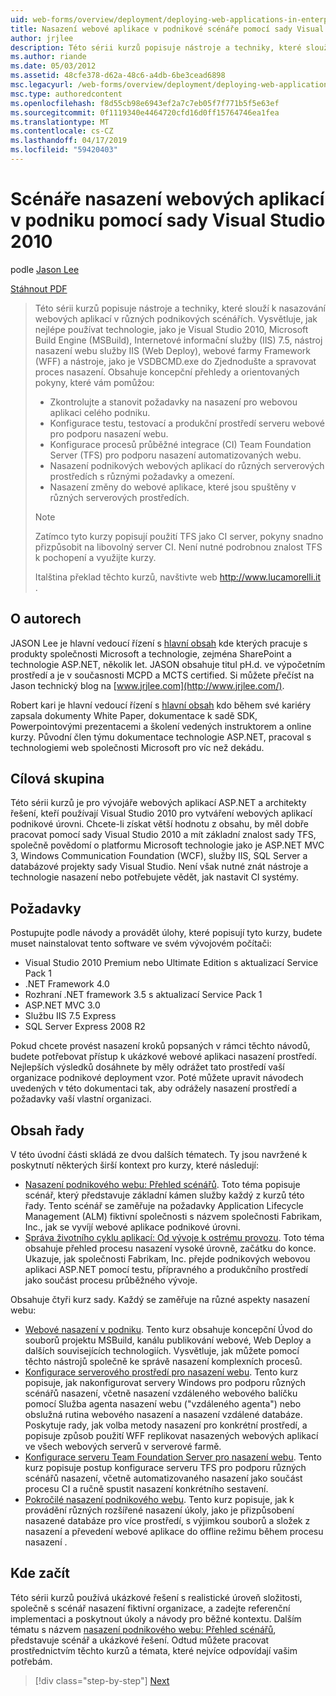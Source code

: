 ```yaml
---
uid: web-forms/overview/deployment/deploying-web-applications-in-enterprise-scenarios/deploying-web-applications-in-enterprise-scenarios
title: Nasazení webové aplikace v podnikové scénáře pomocí sady Visual Studio 2010 | Dokumentace Microsoftu
author: jrjlee
description: Této sérii kurzů popisuje nástroje a techniky, které slouží k nasazování webových aplikací v různých podnikových scénářích. Vysvětluje, jak nejlépe používat...
ms.author: riande
ms.date: 05/03/2012
ms.assetid: 48cfe378-d62a-48c6-a4db-6be3cead6898
msc.legacyurl: /web-forms/overview/deployment/deploying-web-applications-in-enterprise-scenarios/deploying-web-applications-in-enterprise-scenarios
msc.type: authoredcontent
ms.openlocfilehash: f8d55cb98e6943ef2a7c7eb05f7f771b5f5e63ef
ms.sourcegitcommit: 0f1119340e4464720cfd16d0ff15764746ea1fea
ms.translationtype: MT
ms.contentlocale: cs-CZ
ms.lasthandoff: 04/17/2019
ms.locfileid: "59420403"
---
```

# <a name="deploying-web-applications-in-enterprise-scenarios-using-visual-studio-2010"></a>Scénáře nasazení webových aplikací v podniku pomocí sady Visual Studio 2010

podle [Jason Lee](https://github.com/jrjlee)

[Stáhnout PDF](https://msdnshared.blob.core.windows.net/media/MSDNBlogsFS/prod.evol.blogs.msdn.com/CommunityServer.Blogs.Components.WeblogFiles/00/00/00/63/56/8130.DeployingWebAppsInEnterpriseScenarios.pdf)

> Této sérii kurzů popisuje nástroje a techniky, které slouží k nasazování webových aplikací v různých podnikových scénářích. Vysvětluje, jak nejlépe používat technologie, jako je Visual Studio 2010, Microsoft Build Engine (MSBuild), Internetové informační služby (IIS) 7.5, nástroj nasazení webu služby IIS (Web Deploy), webové farmy Framework (WFF) a nástroje, jako je VSDBCMD.exe do Zjednodušte a spravovat proces nasazení. Obsahuje koncepční přehledy a orientovaných pokyny, které vám pomůžou:
> 
> - Zkontrolujte a stanovit požadavky na nasazení pro webovou aplikaci celého podniku.
> - Konfigurace testu, testovací a produkční prostředí serveru webové pro podporu nasazení webu.
> - Konfigurace procesů průběžné integrace (CI) Team Foundation Server (TFS) pro podporu nasazení automatizovaných webu.
> - Nasazení podnikových webových aplikací do různých serverových prostředích s různými požadavky a omezení.
> - Nasazení změny do webové aplikace, které jsou spuštěny v různých serverových prostředích.
> 
> > [!NOTE]
> > Zatímco tyto kurzy popisují použití TFS jako CI server, pokyny snadno přizpůsobit na libovolný server CI. Není nutné podrobnou znalost TFS k pochopení a využijte kurzy.
> 
> 
> Italština překlad těchto kurzů, navštivte web [ http://www.lucamorelli.it ](http://www.lucamorelli.it).


## <a name="about-the-authors"></a>O autorech

JASON Lee je hlavní vedoucí řízení s [hlavní obsah](http://www.contentmaster.com/) kde kterých pracuje s produkty společnosti Microsoft a technologie, zejména SharePoint a technologie ASP.NET, několik let. JASON obsahuje titul pH.d. ve výpočetním prostředí a je v současnosti MCPD a MCTS certified. Si můžete přečíst na Jason technický blog na [www.jrjlee.com](http://www.jrjlee.com/).

Robert kari je hlavní vedoucí řízení s [hlavní obsah](http://www.contentmaster.com/) kdo během své kariéry zapsala dokumenty White Paper, dokumentace k sadě SDK, Powerpointovými prezentacemi a školení vedených instruktorem a online kurzy. Původní člen týmu dokumentace technologie ASP.NET, pracoval s technologiemi web společnosti Microsoft pro víc než dekádu.

## <a name="target-audience"></a>Cílová skupina

Této sérii kurzů je pro vývojáře webových aplikací ASP.NET a architekty řešení, kteří používají Visual Studio 2010 pro vytváření webových aplikací podnikové úrovni. Chcete-li získat větší hodnotu z obsahu, by měl dobře pracovat pomocí sady Visual Studio 2010 a mít základní znalost sady TFS, společně povědomí o platformu Microsoft technologie jako je ASP.NET MVC 3, Windows Communication Foundation (WCF), služby IIS, SQL Server a databázové projekty sady Visual Studio. Není však nutné znát nástroje a technologie nasazení nebo potřebujete vědět, jak nastavit CI systémy.

## <a name="requirements"></a>Požadavky

Postupujte podle návody a provádět úlohy, které popisují tyto kurzy, budete muset nainstalovat tento software ve svém vývojovém počítači:

- Visual Studio 2010 Premium nebo Ultimate Edition s aktualizací Service Pack 1
- .NET Framework 4.0
- Rozhraní .NET framework 3.5 s aktualizací Service Pack 1
- ASP.NET MVC 3.0
- Službu IIS 7.5 Express
- SQL Server Express 2008 R2

Pokud chcete provést nasazení kroků popsaných v rámci těchto návodů, budete potřebovat přístup k ukázkové webové aplikaci nasazení prostředí. Nejlepších výsledků dosáhnete by měly odrážet tato prostředí vaší organizace podnikové deployment vzor. Poté můžete upravit návodech uvedených v této dokumentaci tak, aby odrážely nasazení prostředí a požadavky vaší vlastní organizaci.

## <a name="series-contents"></a>Obsah řady

V této úvodní části skládá ze dvou dalších tématech. Ty jsou navržené k poskytnutí některých širší kontext pro kurzy, které následují:

- [Nasazení podnikového webu: Přehled scénářů](enterprise-web-deployment-scenario-overview.md). Toto téma popisuje scénář, který představuje základní kámen služby každý z kurzů této řady. Tento scénář se zaměřuje na požadavky Application Lifecycle Management (ALM) fiktivní společnosti s názvem společnosti Fabrikam, Inc., jak se vyvíjí webové aplikace podnikové úrovni.
- [Správa životního cyklu aplikací: Od vývoje k ostrému provozu](application-lifecycle-management-from-development-to-production.md). Toto téma obsahuje přehled procesu nasazení vysoké úrovně, začátku do konce. Ukazuje, jak společnosti Fabrikam, Inc. přejde podnikových webovou aplikaci ASP.NET pomocí testu, přípravného a produkčního prostředí jako součást procesu průběžného vývoje.

Obsahuje čtyři kurz sady. Každý se zaměřuje na různé aspekty nasazení webu:

- [Webové nasazení v podniku](../web-deployment-in-the-enterprise/web-deployment-in-the-enterprise.md). Tento kurz obsahuje koncepční Úvod do souborů projektu MSBuild, kanálu publikování webové, Web Deploy a dalších souvisejících technologiích. Vysvětluje, jak můžete pomocí těchto nástrojů společně ke správě nasazení komplexních procesů.
- [Konfigurace serverového prostředí pro nasazení webu](../configuring-server-environments-for-web-deployment/configuring-server-environments-for-web-deployment.md). Tento kurz popisuje, jak nakonfigurovat servery Windows pro podporu různých scénářů nasazení, včetně nasazení vzdáleného webového balíčku pomocí Služba agenta nasazení webu ("vzdáleného agenta") nebo obslužná rutina webového nasazení a nasazení vzdálené databáze. Poskytuje rady, jak volba metody nasazení pro konkrétní prostředí, a popisuje způsob použití WFF replikovat nasazených webových aplikací ve všech webových serverů v serverové farmě.
- [Konfigurace serveru Team Foundation Server pro nasazení webu](../configuring-team-foundation-server-for-web-deployment/configuring-team-foundation-server-for-web-deployment.md). Tento kurz popisuje postup konfigurace serveru TFS pro podporu různých scénářů nasazení, včetně automatizovaného nasazení jako součást procesu CI a ručně spustit nasazení konkrétního sestavení.
- [Pokročilé nasazení podnikového webu](../advanced-enterprise-web-deployment/advanced-enterprise-web-deployment.md). Tento kurz popisuje, jak k provádění různých rozšířené nasazení úkoly, jako je přizpůsobení nasazené databáze pro více prostředí, s výjimkou souborů a složek z nasazení a převedení webové aplikace do offline režimu během procesu nasazení .

## <a name="where-to-start"></a>Kde začít

Této sérii kurzů používá ukázkové řešení s realistické úroveň složitosti, společně s scénář nasazení fiktivní organizace, a zadejte referenční implementaci a poskytnout úkoly a návody pro běžné kontextu. Dalším tématu s názvem [nasazení podnikového webu: Přehled scénářů](enterprise-web-deployment-scenario-overview.md), představuje scénář a ukázkové řešení. Odtud můžete pracovat prostřednictvím těchto kurzů a témata, které nejvíce odpovídají vašim potřebám.

> [!div class="step-by-step"]
> [Next](enterprise-web-deployment-scenario-overview.md)
